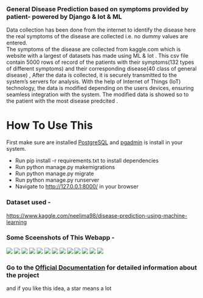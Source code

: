 ### General Disease Prediction based on symptoms provided by patient- powered by Django & Iot & ML
Data  collection has been done from the internet to identify the disease here the real symptoms of the disease are collected i.e. no dummy values are entered.  
The symptoms of the disease are collected from kaggle.com which is website with a largest of datasets has made using ML & Iot .
This csv file contain 5000 rows of record of the patients with their symptoms(132 types of different symptoms) and their corresponding disease(40 class of general disease)  ,  After the data is collected, it is securely transmitted to the system’s servers for analysis. With the help of Internet of Things (IoT) technology, the data is modified depending  on the  users devices, ensuring seamless integration with the system. The modified data is showed so to the patient with the most disease predcited . 
# How To Use This
First make sure are installed <a href="https://www.postgresql.org/download/">PostgreSQL</a> and <a href="https://www.postgresql.org/ftp/pgadmin/pgadmin4/">pgadmin</a> is install in your system. 


- Run pip install -r requirements.txt to install dependencies
- Run python manage.py makemigrations
- Run python manage.py migrate
- Run python manage.py runserver
- Navigate to http://127.0.0.1:8000/ in your browser

### Dataset used - 
https://www.kaggle.com/neelima98/disease-prediction-using-machine-learning
### Some Sceenshots of This Webapp -

![](https://github.com/HelmiDev03/IotPredctionDiseaseSystem/blob/main/screenshots/Picture1.jpg)
![](https://github.com/HelmiDev03/IotPredctionDiseaseSystem/blob/main/screenshots/Picture2.jpg)
![](https://github.com/HelmiDev03/IotPredctionDiseaseSystem/blob/main/screenshots/Picture3.jpg)
![](https://github.com/HelmiDev03/IotPredctionDiseaseSystem/blob/main/screenshots/Picture4.jpg)
![](https://github.com/HelmiDev03/IotPredctionDiseaseSystem/blob/main/screenshots/Picture5.jpg)
![](https://github.com/HelmiDev03/IotPredctionDiseaseSystem/blob/main/screenshots/Picture6.jpg)
![](https://github.com/HelmiDev03/IotPredctionDiseaseSystem/blob/main/screenshots/Picture7.jpg)
![](https://github.com/HelmiDev03/IotPredctionDiseaseSystem/blob/main/screenshots/Picture8.jpg)
![](https://github.com/HelmiDev03/IotPredctionDiseaseSystem/blob/main/screenshots/Picture9.jpg)
![](https://github.com/HelmiDev03/IotPredctionDiseaseSystem/blob/main/screenshots/Picture10.jpg)
![](https://github.com/HelmiDev03/IotPredctionDiseaseSystem/blob/main/screenshots/Picture11.jpg)
![](https://github.com/HelmiDev03/IotPredctionDiseaseSystem/blob/main/screenshots/Picture12.jpg)
![](https://github.com/HelmiDev03/IotPredctionDiseaseSystem/blob/main/screenshots/Picture13.jpg)


### Go to the [Official Documentation](https://github.com/HelmiDev03/IotPredctionDiseaseSystem/blob/main/Cahier%20De%20Charge.pdf)  for detailed information about the project 
and if you like this idea, a star means a lot

